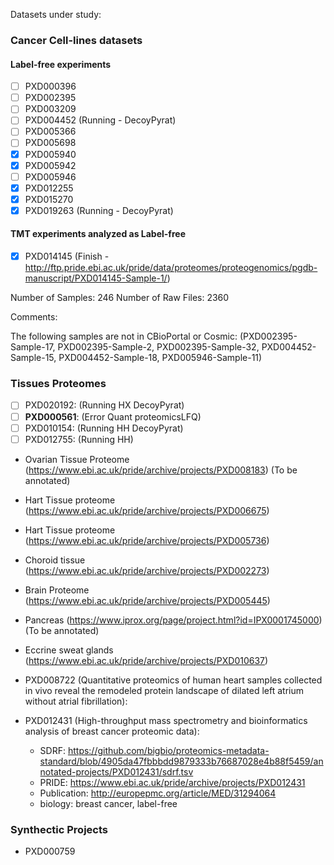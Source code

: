 Datasets under study:

### Cancer Cell-lines datasets

#### Label-free experiments
- [ ] PXD000396
- [ ] PXD002395
- [ ] PXD003209
- [ ] PXD004452 (Running - DecoyPyrat)
- [ ] PXD005366
- [ ] PXD005698
- [x] PXD005940
- [x] PXD005942
- [ ] PXD005946
- [x] PXD012255
- [x] PXD015270
- [x] PXD019263 (Running - DecoyPyrat)

#### TMT experiments analyzed as Label-free
- [x] PXD014145 (Finish - http://ftp.pride.ebi.ac.uk/pride/data/proteomes/proteogenomics/pgdb-manuscript/PXD014145-Sample-1/)


Number of Samples: 246
Number of Raw Files: 2360

Comments:

The following samples are not in CBioPortal or Cosmic: (PXD002395-Sample-17, PXD002395-Sample-2, PXD002395-Sample-32, PXD004452-Sample-15, PXD004452-Sample-18, PXD005946-Sample-11)

### Tissues Proteomes

- [ ] PXD020192: (Running HX DecoyPyrat)
- [ ] **PXD000561**: (Error Quant proteomicsLFQ)
- [ ] PXD010154: (Running HH DecoyPyrat)
- [ ] PXD012755: (Running HH)

- Ovarian Tissue Proteome (https://www.ebi.ac.uk/pride/archive/projects/PXD008183) (To be annotated)
- Hart Tissue proteome (https://www.ebi.ac.uk/pride/archive/projects/PXD006675)
- Hart Tissue proteome (https://www.ebi.ac.uk/pride/archive/projects/PXD005736)
- Choroid tissue (https://www.ebi.ac.uk/pride/archive/projects/PXD002273)
- Brain Proteome (https://www.ebi.ac.uk/pride/archive/projects/PXD005445)
- Pancreas (https://www.iprox.org/page/project.html?id=IPX0001745000) (To be annotated)
- Eccrine sweat glands (https://www.ebi.ac.uk/pride/archive/projects/PXD010637)
- PXD008722 (Quantitative proteomics of human heart samples collected in vivo reveal the remodeled protein landscape of dilated left atrium without atrial fibrillation):

- PXD012431 (High-throughput mass spectrometry and bioinformatics analysis of breast cancer proteomic data):
    - SDRF: https://github.com/bigbio/proteomics-metadata-standard/blob/4905da47fbbbdd9879333b76687028e4b88f5459/annotated-projects/PXD012431/sdrf.tsv
    - PRIDE: https://www.ebi.ac.uk/pride/archive/projects/PXD012431
    - Publication: http://europepmc.org/article/MED/31294064
    - biology: breast cancer, label-free

### Synthectic Projects

- PXD000759


